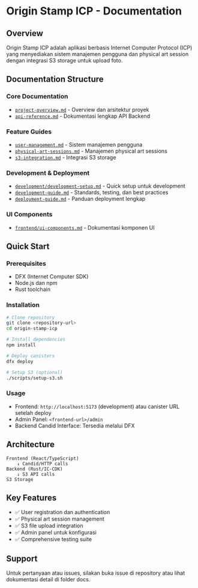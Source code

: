 # Origin Stamp ICP - Documentation

## Overview

Origin Stamp ICP adalah aplikasi berbasis Internet Computer Protocol (ICP) yang menyediakan sistem manajemen pengguna dan physical art session dengan integrasi S3 storage untuk upload foto.

## Documentation Structure

### Core Documentation

- [`project-overview.md`](./project-overview.md) - Overview dan arsitektur proyek
- [`api-reference.md`](./api-reference.md) - Dokumentasi lengkap API Backend

### Feature Guides

- [`user-management.md`](./user-management.md) - Sistem manajemen pengguna
- [`physical-art-sessions.md`](./physical-art-sessions.md) - Manajemen physical art sessions
- [`s3-integration.md`](./s3-integration.md) - Integrasi S3 storage

### Development & Deployment

- [`development/development-setup.md`](./development/development-setup.md) - Quick setup untuk development
- [`development-guide.md`](./development-guide.md) - Standards, testing, dan best practices
- [`deployment-guide.md`](./deployment-guide.md) - Panduan deployment lengkap

### UI Components

- [`frontend/ui-components.md`](./frontend/ui-components.md) - Dokumentasi komponen UI

## Quick Start

### Prerequisites

- DFX (Internet Computer SDK)
- Node.js dan npm
- Rust toolchain

### Installation

```bash
# Clone repository
git clone <repository-url>
cd origin-stamp-icp

# Install dependencies
npm install

# Deploy canisters
dfx deploy

# Setup S3 (optional)
./scripts/setup-s3.sh
```

### Usage

- Frontend: `http://localhost:5173` (development) atau canister URL setelah deploy
- Admin Panel: `<frontend-url>/admin`
- Backend Candid Interface: Tersedia melalui DFX

## Architecture

```
Frontend (React/TypeScript)
    ↓ Candid/HTTP calls
Backend (Rust/IC-CDK)
    ↓ S3 API calls
S3 Storage
```

## Key Features

- ✅ User registration dan authentication
- ✅ Physical art session management
- ✅ S3 file upload integration
- ✅ Admin panel untuk konfigurasi
- ✅ Comprehensive testing suite

## Support

Untuk pertanyaan atau issues, silakan buka issue di repository atau lihat dokumentasi detail di folder docs.
